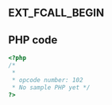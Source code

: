 EXT\_FCALL\_BEGIN
-----------------

PHP code
--------

``` php
<?php 
/*
 * 
 * opcode number: 102
 * No sample PHP yet */
?>
```
